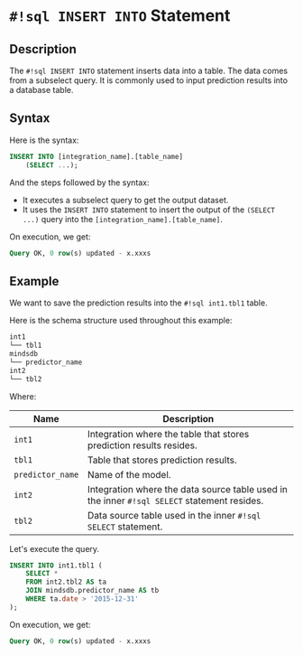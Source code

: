 # `#!sql INSERT INTO` Statement

## Description

The `#!sql INSERT INTO` statement inserts data into a table. The data comes from a subselect query. It is commonly used to input prediction results into a database table.

## Syntax

Here is the syntax:

```sql
INSERT INTO [integration_name].[table_name]
    (SELECT ...);
```

And the steps followed by the syntax:

- It executes a subselect query to get the output dataset.
- It uses the `INSERT INTO` statement to insert the output of the `(SELECT ...)` query into the `[integration_name].[table_name]`.

On execution, we get:

```sql
Query OK, 0 row(s) updated - x.xxxs
```

## Example

We want to save the prediction results into the `#!sql int1.tbl1` table.

Here is the schema structure used throughout this example:

```bash
int1
└── tbl1
mindsdb
└── predictor_name
int2
└── tbl2
```

Where:

| Name             | Description                                                                                  |
| ---------------- | -------------------------------------------------------------------------------------------- |
| `int1`           | Integration where the table that stores prediction results resides.                          |
| `tbl1`           | Table that stores prediction results.                                                        |
| `predictor_name` | Name of the model.                                                                           |
| `int2`           | Integration where the data source table used in the inner `#!sql SELECT` statement resides.  |
| `tbl2`           | Data source table used in the inner `#!sql SELECT` statement.                                |

Let's execute the query.

```sql
INSERT INTO int1.tbl1 (
    SELECT *
    FROM int2.tbl2 AS ta
    JOIN mindsdb.predictor_name AS tb
    WHERE ta.date > '2015-12-31'
);
```

On execution, we get:

```sql
Query OK, 0 row(s) updated - x.xxxs
```
